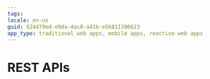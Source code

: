 ```yaml
---
tags: 
locale: en-us
guid: 624479ed-e9da-4ac8-a41b-e56811306623
app_type: traditional web apps, mobile apps, reactive web apps
---
```


# REST APIs
